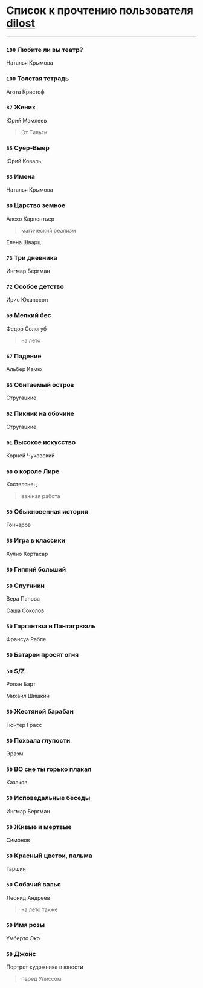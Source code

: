 # Список к прочтению пользователя [dilost](https://www.facebook.com/app_scoped_user_id/10206471247373307/)
---

### `100` Любите ли вы театр?
Наталья Крымова

### `100` Толстая тетрадь
Агота Кристоф

### `87` Жених
Юрий Мамлеев
> От Тильги

### `85` Суер-Выер
Юрий Коваль

### `83` Имена
Наталья Крымова

### `80` Царство земное
Алехо Карпентьер
> магический реализм

Елена Шварц

### `73` Три дневника
Ингмар Бергман

### `72` Особое детство
Ирис Юханссон

### `69` Мелкий бес
Федор Сологуб
> на лето

### `67` Падение
Альбер Камю

### `63` Обитаемый остров
Стругацкие

### `62` Пикник на обочине
Стругацкие

### `61` Высокое искусство
Корней Чуковский

### `60` о короле Лире
Костелянец
> важная работа

### `59` Обыкновенная история
Гончаров

### `58` Игра в классики
Хулио Кортасар

### `50` Гиппий больший

### `50` Спутники
Вера Панова

Саша Соколов

### `50` Гаргантюа и Пантагрюэль
Франсуа Рабле

### `50` Батареи просят огня

### `50` S/Z
Ролан Барт

Михаил Шишкин

### `50` Жестяной барабан
Гюнтер Грасс

### `50` Похвала глупости
Эразм


### `50` ВО сне ты горько плакал
Казаков

### `50` Исповедальные беседы
Ингмар Бергман

### `50` Живые и мертвые
Симонов

### `50` Красный цветок, пальма
Гаршин

### `50` Собачий вальс
Леонид Андреев
> на лето также

### `50` Имя розы
Умберто Эко

### `50` Джойс
Портрет художника в юности
> перед Улиссом

